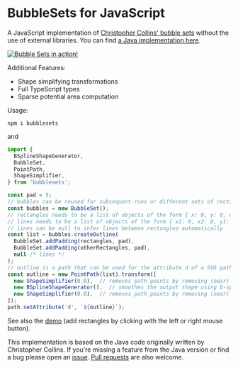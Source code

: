 BubbleSets for JavaScript
=========================

A JavaScript implementation of [Christopher Collins' bubble sets](https://innovis.cpsc.ucalgary.ca/Research/BubbleSets)
without the use of external libraries.
You can find [a Java implementation here](https://github.com/JosuaKrause/Bubble-Sets).

[![Bubble Sets in action!](teaser.png)](https://bubblesets-js.josuakrause.com/)

Additional Features:

- Shape simplifying transformations
- Full TypeScript types
- Sparse potential area computation

Usage:

```shell
npm i bubblesets
```

and

```javascript
import {
  BSplineShapeGenerator,
  BubbleSet,
  PointPath,
  ShapeSimplifier,
} from 'bubblesets';

const pad = 5;
// bubbles can be reused for subsequent runs or different sets of rectangles
const bubbles = new BubbleSet();
// rectangles needs to be a list of objects of the form { x: 0, y: 0, width: 0, height: 0 }
// lines needs to be a list of objects of the form { x1: 0, x2: 0, y1: 0, y2: 0 }
// lines can be null to infer lines between rectangles automatically
const list = bubbles.createOutline(
  BubbleSet.addPadding(rectangles, pad),
  BubbleSet.addPadding(otherRectangles, pad),
  null /* lines */
);
// outline is a path that can be used for the attribute d of a SVG path element
const outline = new PointPath(list).transform([
  new ShapeSimplifier(0.0),  // removes path points by removing (near) colinear points
  new BSplineShapeGenerator(),  // smoothes the output shape using b-splines
  new ShapeSimplifier(0.0),  // removes path points by removing (near) colinear points
]);
path.setAttribute('d', `${outline}`);
```

See also the [demo](https://bubblesets-js.josuakrause.com/) (add rectangles by clicking with the left or right mouse button).

This implementation is based on the Java code originally written by Christopher Collins.
If you're missing a feature from the Java version or find a bug please open an [issue](https://github.com/JosuaKrause/bubblesets-js/issues/new). [Pull requests](https://github.com/JosuaKrause/bubblesets-js/compare) are also welcome.
